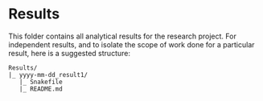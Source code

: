 # Results

This folder contains all analytical results for the research project.
For independent results, and to isolate the scope of work done for a particular result, here is a suggested structure:

```shell
Results/
|_ yyyy-mm-dd_result1/
   |_ Snakefile
   |_ README.md
```
